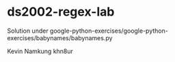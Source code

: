 # ds2002-regex-lab

Solution under google-python-exercises/google-python-exercises/babynames/babynames.py

Kevin Namkung khn8ur
